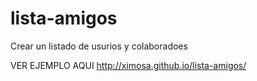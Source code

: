 # lista-amigos
Crear un listado de usurios y colaboradoes

VER EJEMPLO AQUI http://ximosa.github.io/lista-amigos/
